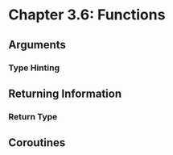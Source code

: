 # Chapter 3.6: Functions

## Arguments

### Type Hinting

## Returning Information

### Return Type

## Coroutines



